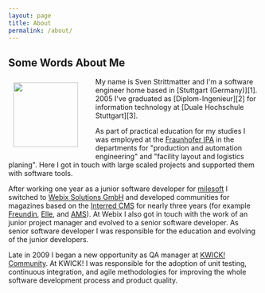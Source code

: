 ```yaml
---
layout: page
title: About
permalink: /about/
---
```


## Some Words About Me

<img src="../img/ich.jpg" width="130" style="float:left; padding: 10px 35px 15px 10px;"/>
My name is Sven Strittmatter and I'm a software engineer home based in
[Stuttgart (Germany)][1]. 2005 I've graduated as [Diplom-Ingenieur][2] for
information technology at [Duale Hochschule Stuttgart][3].

As part of practical education for my studies I was employed at the [Fraunhofer IPA][4]
in the departments for "production and automation engineering" and "facility layout
and logistics planing". Here I got in touch with large scaled projects and supported
them with software tools.

After working one year as a junior software developer for [milesoft][5] I switched
to [Webix Solutions GmbH][6] and developed communities for magazines based on the
[Interred CMS][7] for nearly three years (for example [Freundin][8], [Elle][9],
  and [AMS][10]). At Webix I also got in touch with the work of an junior project
  manager and evolved to a senior software developer. As senior software developer
  I was responsible for the education and evolving of the junior developers.

Late in 2009 I began a new opportunity as QA manager at [KWICK! Community][11].
At KWICK! I was responsible for the adoption of unit testing, continuous integration,
and agile methodologies for improving the whole software development process and
product quality.

[1]:  http://maps.google.de/maps?q=maps+stuttgart&ie=UTF8&oe=utf-8&client=firefox-a&hnear=Stuttgart,+Baden-W%C3%BCrttemberg&gl=de&t=h&z=11
[2]:  http://en.wikipedia.org/wiki/Engineer%27s_degree#Germany
[3]:  http://www.dhbw-stuttgart.de/
[4]:  http://www.ipa.fraunhofer.de/
[5]:  http://www.milesoft.de/Home.42.0.html
[6]:  http://www.webix.de/
[7]:  http://www.interred.de/
[8]:  http://www.freundin.de/
[9]:  http://www.elle.de/
[10]: http://www.auto-motor-und-sport.de/
[11]: http://www.kwick.de/

